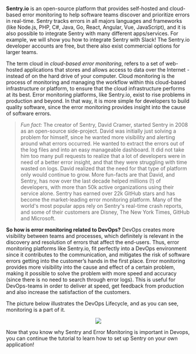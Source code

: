 **Sentry.io** is an open-source platform that provides self-hosted and cloud-based error monitoring to help software teams discover and prioritize errors in real-time. Sentry tracks errors in all majors languages and frameworks (like Node.js, PHP, C#, Java, Go, React, Angular, Vue, JavaScript), and it is also possible to integrate Sentry with many different apps/services. For example, we will show you how to integrate Sentry with Slack! The Sentry.io developer accounts are free, but there also exist commercial options for larger teams.

The term cloud in *cloud-based error monitoring*, refers to a set of web-hosted applications that stores and allows access to data over the Internet - instead of on the hard drive of your computer. Cloud monitoring is the process of monitoring and managing the workflow within this cloud-based infrastructure or platform, to ensure that the cloud infrastructure performs at its best. Error monitoring platforms, like Sentry.io, exist to rise problems in production and beyond. In that way, it is more simple for developers to build quality software, since the error monitoring provides insight into the cause of software errors. 

>*Fun fact:* The creator of Sentry, David Cramer, started Sentry in 2008 as an open-source side-project. David was initially just solving a problem for himself, since he wanted more visibility and alerting around what errors occurred. He wanted to extract the errors out of the log files and into an easy manageable dashboard. It did not take him too many pull requests to realize that a lot of developers were in need of a better error insight, and that they were struggling with time wasted on logs. David realized that the need for that type of platform only would continue to grow. More fun-facts are that David, and Sentry, has now over the last decade helped millions (!) of developers, with more than 50k active organizations using their service alone. Sentry has earned over 22k GitHub stars and has become the market-leading error monitoring platform. Many of the world's most popular apps rely on Sentry's real-time crash reports, and some of their customers are Disney, The New York Times, GitHub and Microsoft. 

**So how is error monitoring related to DevOps?** DevOps creates more visibility between teams and processes, which definitely is relevant in the discovery and resolution of errors that affect the end-users. Thus, error monitoring platforms like Sentry.io, fit perfectly into a DevOps environment since it contributes to the communication, and mitigates the risk of software errors getting into the customer’s hands in the first place. Error monitoring provides more visibility into the cause and effect of a certain problem, making it possible to solve the problem with more speed and accuracy (since there is no need to search through error logs). This is useful for DevOps-teams in order to deliver at speed, get feedback from production and also increase the satisfaction of the customers. 

The picture below illustrates the DevOps Lifecycle, and as you can see, monitoring is a part of it. 

<p align="center">
  <img src="https://www.learntek.org/blog/wp-content/uploads/2018/02/DEVOPS-LIFE-CYCLE.png">
</p>

Now that you know why Sentry and Error Monitoring is important in Devops, you can continue the tutorial to learn how to set up Sentry on your own application!
